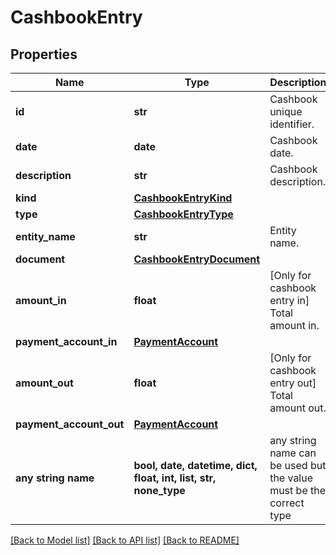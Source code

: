 # CashbookEntry


## Properties
Name | Type | Description | Notes
------------ | ------------- | ------------- | -------------
**id** | **str** | Cashbook unique identifier. | [optional] 
**date** | **date** | Cashbook date. | [optional] 
**description** | **str** | Cashbook description. | [optional] 
**kind** | [**CashbookEntryKind**](CashbookEntryKind.md) |  | [optional] 
**type** | [**CashbookEntryType**](CashbookEntryType.md) |  | [optional] 
**entity_name** | **str** | Entity name. | [optional] 
**document** | [**CashbookEntryDocument**](CashbookEntryDocument.md) |  | [optional] 
**amount_in** | **float** | [Only for cashbook entry in] Total amount in. | [optional] 
**payment_account_in** | [**PaymentAccount**](PaymentAccount.md) |  | [optional] 
**amount_out** | **float** | [Only for cashbook entry out] Total amount out. | [optional] 
**payment_account_out** | [**PaymentAccount**](PaymentAccount.md) |  | [optional] 
**any string name** | **bool, date, datetime, dict, float, int, list, str, none_type** | any string name can be used but the value must be the correct type | [optional]

[[Back to Model list]](../README.md#documentation-for-models) [[Back to API list]](../README.md#documentation-for-api-endpoints) [[Back to README]](../README.md)


